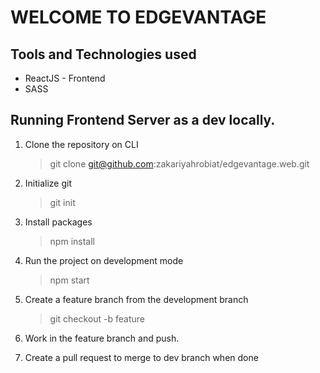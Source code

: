 # WELCOME TO EDGEVANTAGE

## Tools and Technologies used

- ReactJS - Frontend
- SASS

## Running Frontend Server as a dev locally.

1. Clone the repository on CLI

   > git clone git@github.com:zakariyahrobiat/edgevantage.web.git

2. Initialize git

   > git init

3. Install packages

   > npm install

4. Run the project on development mode

   > npm start

5. Create a feature branch from the development branch

   > git checkout -b feature

6. Work in the feature branch and push.

7. Create a pull request to merge to dev branch when done


